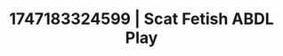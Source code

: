 ---
categories:
- Creampie
- Coworker crush
- Ethereal kink
- Authentic sex
- Lace and desire
image: /assets/images/1747183324599.webp
layout: post
seo:
  description: Featured content with exclusive Scat Fetish, ABDL Play. HD images available.
  keywords: Scat Fetish, ABDL Play
  og_image: /assets/images/1747183324599.webp
  schema_type: VisualArtwork
tags:
- ABDL Play
- Scat Fetish
- '#1747183324599'
title: 1747183324599 | Scat Fetish ABDL Play
---